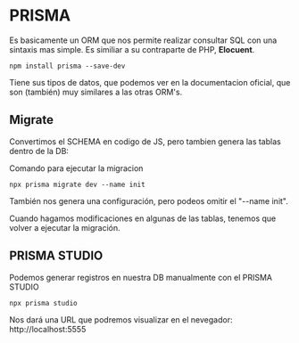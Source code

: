 # PRISMA

Es basicamente un ORM que nos permite realizar consultar SQL con una sintaxis mas simple. Es similiar a su contraparte de PHP, **Elocuent**.

```
npm install prisma --save-dev
```

Tiene sus tipos de datos, que podemos ver en la documentacion oficial, que son (también) muy similares a las otras ORM's.

## Migrate

Convertimos el SCHEMA en codigo de JS, pero tambien genera las tablas dentro de la DB:

Comando para ejecutar la migracion
```
npx prisma migrate dev --name init
```
También nos genera una configuración, pero podeos omitir el "--name init".

Cuando hagamos modificaciones en algunas de las tablas, tenemos que volver a ejecutar la migración.

## PRISMA STUDIO

Podemos generar registros en nuestra DB manualmente con el PRISMA STUDIO

```
npx prisma studio
```

Nos dará una URL que podremos visualizar en el nevegador: http://localhost:5555

